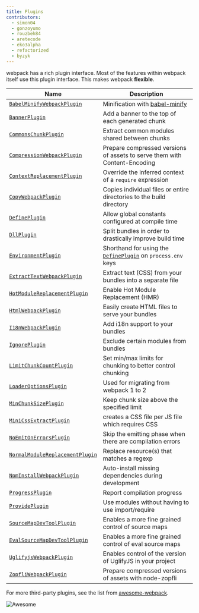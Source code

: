 ```yaml
---
title: Plugins
contributors:
  - simon04
  - gonzoyumo
  - rouzbeh84
  - aretecode
  - eko3alpha
  - refactorized
  - byzyk
---
```


webpack has a rich plugin interface. Most of the features within webpack itself use this plugin interface. This makes webpack __flexible__.

| Name                                                                               | Description                                                                     |
| ---------------------------------------------------------------------------------- | ------------------------------------------------------------------------------- |
| [`BabelMinifyWebpackPlugin`](/plugins/babel-minify-webpack-plugin)                 | Minification with [babel-minify](https://github.com/babel/minify)               |
| [`BannerPlugin`](/plugins/banner-plugin)                                           | Add a banner to the top of each generated chunk                                 |
| [`CommonsChunkPlugin`](/plugins/commons-chunk-plugin)                              | Extract common modules shared between chunks                                    |
| [`CompressionWebpackPlugin`](/plugins/compression-webpack-plugin)                  | Prepare compressed versions of assets to serve them with Content-Encoding       |
| [`ContextReplacementPlugin`](/plugins/context-replacement-plugin)                  | Override the inferred context of a `require` expression                         |
| [`CopyWebpackPlugin`](/plugins/copy-webpack-plugin)                                | Copies individual files or entire directories to the build directory            |
| [`DefinePlugin`](/plugins/define-plugin)                                           | Allow global constants configured at compile time                               |
| [`DllPlugin`](/plugins/dll-plugin)                                                 | Split bundles in order to drastically improve build time                        |
| [`EnvironmentPlugin`](/plugins/environment-plugin)                                 | Shorthand for using the [`DefinePlugin`](./define-plugin) on `process.env` keys |
| [`ExtractTextWebpackPlugin`](/plugins/extract-text-webpack-plugin)                 | Extract text (CSS) from your bundles into a separate file                       |
| [`HotModuleReplacementPlugin`](/plugins/hot-module-replacement-plugin)             | Enable Hot Module Replacement (HMR)                                             |
| [`HtmlWebpackPlugin`](/plugins/html-webpack-plugin)                                | Easily create HTML files to serve your bundles                                  |
| [`I18nWebpackPlugin`](/plugins/i18n-webpack-plugin)                                | Add i18n support to your bundles                                                |
| [`IgnorePlugin`](/plugins/ignore-plugin)                                           | Exclude certain modules from bundles                                            |
| [`LimitChunkCountPlugin`](/plugins/limit-chunk-count-plugin)                       | Set min/max limits for chunking to better control chunking                      |
| [`LoaderOptionsPlugin`](/plugins/loader-options-plugin)                            | Used for migrating from webpack 1 to 2                                          |
| [`MinChunkSizePlugin`](/plugins/min-chunk-size-plugin)                             | Keep chunk size above the specified limit                                       |
| [`MiniCssExtractPlugin`](/plugins/mini-css-extract-plugin)                         | creates a CSS file per JS file which requires CSS                               |
| [`NoEmitOnErrorsPlugin`](/configuration/optimization/#optimization-noemitonerrors) | Skip the emitting phase when there are compilation errors                       |
| [`NormalModuleReplacementPlugin`](/plugins/normal-module-replacement-plugin)       | Replace resource(s) that matches a regexp                                       |
| [`NpmInstallWebpackPlugin`](/plugins/npm-install-webpack-plugin)                   | Auto-install missing dependencies during development                            |
| [`ProgressPlugin`](/plugins/progress-plugin)                                       | Report compilation progress                                                     |
| [`ProvidePlugin`](/plugins/provide-plugin)                                         | Use modules without having to use import/require                                |
| [`SourceMapDevToolPlugin`](/plugins/source-map-dev-tool-plugin)                    | Enables a more fine grained control of source maps                              |
| [`EvalSourceMapDevToolPlugin`](/plugins/eval-source-map-dev-tool-plugin)           | Enables a more fine grained control of eval source maps                         |
| [`UglifyjsWebpackPlugin`](/plugins/uglifyjs-webpack-plugin)                        | Enables control of the version of UglifyJS in your project                      |
| [`ZopfliWebpackPlugin`](/plugins/zopfli-webpack-plugin)                            | Prepare compressed versions of assets with node-zopfli                          |

For more third-party plugins, see the list from [awesome-webpack](https://github.com/webpack-contrib/awesome-webpack#webpack-plugins).

![Awesome](../assets/awesome-badge.svg)
